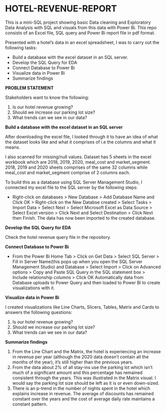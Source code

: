 # HOTEL-REVENUE-REPORT
This is a mini-SQL project showing basic Data cleaning and Exploratory Data Analysis with SQL and visuals from this data with Power Bi. This repo consists of an Excel file, SQL query and Power Bi report file in pdf format.

Presented with a hotel’s data in an excel spreadsheet, I was to carry out the following tasks:
-	Build a database with the excel dataset in an SQL server.
-	Develop the SQL Query for EDA
-	Connect Database to Power Bi
-	Visualize data in Power Bi
-	Summarize findings


**PROBLEM STATEMENT**

Stakeholders want to know the following:

1.	Is our hotel revenue growing?
2.	Should we increase our parking lot size?
3.	What trends can we see in our data?


**Build a database with the excel dataset in an SQL server**

After downloading the excel file, I looked through it to have an idea of what the dataset looks like and what it comprises of i.e the columns and what it means.

I also scanned for missing/null values. Dataset has 5 sheets in the excel workbook which are 2018, 2019, 2020, meal_cost and market_segment. 2018, 2019 and 2020 sheets comprises of the same 32 columns while meal_cost and market_segment comprise of 2 columns each.

To build this as a database using SQL Server Management Studio, I connected my excel file to the SQL server by the following steps:

-	Right-click on databases > New Database > Add Database Name and Click OK > Right-click on the New Databse created > Select Tasks > Import Data > Select Next > Select Microsoft Excel as Data Source > Select Excel version > Click Next and Select Destination > Click Next then Finish. The data has now been imported to the created database.


**Develop the SQL Query for EDA**

Check the hotel revenue query file in the repository.

**Connect Database to Power Bi**

- From the Power Bi Home Tab > Click on Get Data > Select SQL Server > Fill in Server Name(this pops up when you open the SQL Server Management Studio) and Database > Select Import > Click on Advanced options > Copy and Paste SQL Query in the SQL statement box > Include relationship columns > Click OK
Automatically data from Database uploads to Power Query and then loaded to Power Bi to create visualizations with it.


**Visualize data in Power Bi**

I created visualizations like Line Charts, Slicers, Tables, Matrix and Cards to answers the following questions:
1.	Is our hotel revenue growing?
2.	Should we increase our parking lot size?
3.	What trends can we see in our data?


**Summarize findings**

1.	From the Line Chart and the Matrix, the hotel is experiencing an increase in revenue per year (although the 2020 data doesn’t contain all the months of the year), it’s still higher than the previous years.
2.	From the data about 2% of all stay-ins use the parking lot which isn’t much of a significant amount and this percentage has remained consistent through the years. This was illustrated in the Matrix visual. I would say the parking lot size should be left as it is or even down-sized.
3.	There is an p-trend in the number of nights spent in the hotel which explains increase in revenue. The average of discounts has remained constant over the years and the cost of average daily rate maintains a constant pattern. 
